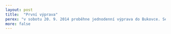 ```yaml
---
layout: post
title:  "První výprava"
perex: "v sobotu 20. 9. 2014 proběhne jednodenní výprava do Bukovce. Sejdeme se v 8:30 (autobus odjíždí v 8:48) před Právnickou fakultou ZČU na Sadech pětatřicátníků, vrátíme se v 15:45 tamtéž. S sebou: sportovní oblečení a boty podle počasí, svačinu a pití na celý den, věci jako na družinovku (tužka, papír, lanko...) a 2 jízdenky na MHD nebo Plzeňskou kartu. Účast i neúčast prosím hlaste do pátku 19. 9. 2014 do 14 hodin na mail info@sedastrela.cz"
more: false
---
```

